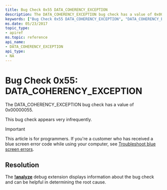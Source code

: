 ```yaml
---
title: Bug Check 0x55 DATA_COHERENCY_EXCEPTION
description: The DATA_COHERENCY_EXCEPTION bug check has a value of 0x00000055.This bug check appears very infrequently.
keywords: ["Bug Check 0x55 DATA_COHERENCY_EXCEPTION", "DATA_COHERENCY_EXCEPTION"]
ms.date: 05/23/2017
topic_type:
- apiref
ms.topic: reference
api_name:
- DATA_COHERENCY_EXCEPTION
api_type:
- NA
---
```


# Bug Check 0x55: DATA\_COHERENCY\_EXCEPTION


The DATA\_COHERENCY\_EXCEPTION bug check has a value of 0x00000055.

This bug check appears very infrequently.

> [!IMPORTANT]
> This article is for programmers. If you're a customer who has received a blue screen error code while using your computer, see [Troubleshoot blue screen errors](https://www.windows.com/stopcode).


## Resolution 
The [**!analyze**](../debuggercmds/-analyze.md) debug extension displays information about the bug check and can be helpful in determining the root cause.
 




